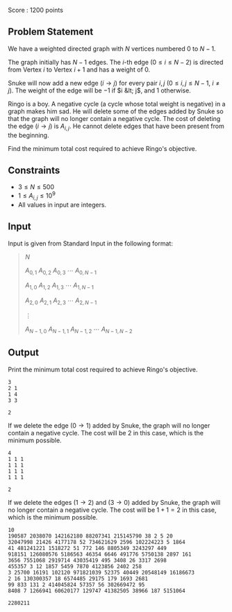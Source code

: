 Score : $1200$ points

## Problem Statement

We have a weighted directed graph with $N$ vertices numbered $0$ to $N-1$.

The graph initially has $N-1$ edges. The $i$-th edge ($0 \leq i \leq N-2$) is directed from Vertex $i$ to Vertex $i+1$ and has a weight of $0$.

Snuke will now add a new edge $(i \to j)$ for every pair $i, j$ ($0 \leq i,j \leq N-1,\ i \neq j$).
The weight of the edge will be $-1$ if $i &lt; j$, and $1$ otherwise.

Ringo is a boy. A negative cycle (a cycle whose total weight is negative) in a graph makes him sad.
He will delete some of the edges added by Snuke so that the graph will no longer contain a negative cycle.
The cost of deleting the edge $(i \to j)$ is $A_{i,j}$. He cannot delete edges that have been present from the beginning.

Find the minimum total cost required to achieve Ringo's objective.

## Constraints

- $3 \leq N \leq 500$
- $1 \leq A_{i,j} \leq 10^9$
- All values in input are integers.

## Input

Input is given from Standard Input in the following format:

> $N$
> 
> $A_{0,1}$ $A_{0,2}$ $A_{0,3}$ $\cdots$ $A_{0,N-1}$
> 
> $A_{1,0}$ $A_{1,2}$ $A_{1,3}$ $\cdots$ $A_{1,N-1}$
> 
> $A_{2,0}$ $A_{2,1}$ $A_{2,3}$ $\cdots$ $A_{2,N-1}$
> 
> $\vdots$
> 
> $A_{N-1,0}$ $A_{N-1,1}$ $A_{N-1,2}$ $\cdots$ $A_{N-1,N-2}$

## Output

Print the minimum total cost required to achieve Ringo's objective.

```input1
3
2 1
1 4
3 3
```

```output1
2
```

If we delete the edge $(0 \to 1)$ added by Snuke, the graph will no longer contain a negative cycle.
The cost will be $2$ in this case, which is the minimum possible.

```input2
4
1 1 1
1 1 1
1 1 1
1 1 1
```

```output2
2
```

If we delete the edges $(1 \to 2)$ and $(3 \to 0)$ added by Snuke, the graph will no longer contain a negative cycle.
The cost will be $1+1=2$ in this case, which is the minimum possible.

```input3
10
190587 2038070 142162180 88207341 215145790 38 2 5 20
32047998 21426 4177178 52 734621629 2596 102224223 5 1864
41 481241221 1518272 51 772 146 8805349 3243297 449
918151 126080576 5186563 46354 6646 491776 5750138 2897 161
3656 7551068 2919714 43035419 495 3408 26 3317 2698
455357 3 12 1857 5459 7870 4123856 2402 258
3 25700 16191 102120 971821039 52375 40449 20548149 16186673
2 16 130300357 18 6574485 29175 179 1693 2681
99 833 131 2 414045824 57357 56 302669472 95
8408 7 1266941 60620177 129747 41382505 38966 187 5151064
```

```output3
2280211
```